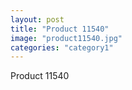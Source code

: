 ```yaml
---
layout: post
title: "Product 11540"
image: "product11540.jpg"
categories: "category1"
---
```

Product 11540
